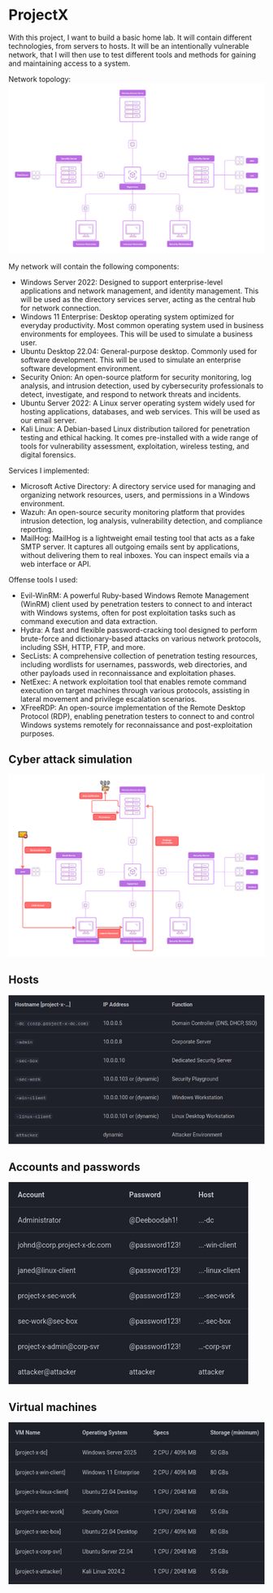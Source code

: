 # ProjectX
With this project, I want to build a basic home lab.
It will contain different technologies, from servers to hosts.
It will be an intentionally vulnerable network, that I will then use to test different tools and methods for gaining and maintaining access to a system.

Network topology:
![network topology](images/network_topology.png)

My network will contain the following components:
- Windows Server 2022: Designed to support enterprise-level applications and network management, and identity management. This will be used as the directory services server, acting as the central hub for network connection.
- Windows 11 Enterprise: Desktop operating system optimized for everyday productivity. Most common operating system used in business environments for employees. This will be used to simulate a business user.
- Ubuntu Desktop 22.04: General-purpose desktop. Commonly used for software development. This will be used to simulate an enterprise software development environment.
- Security Onion: An open-source platform for security monitoring, log analysis, and intrusion detection, used by cybersecurity professionals to detect, investigate, and respond to network threats and incidents.
- Ubuntu Server 2022: A Linux server operating system widely used for hosting applications, databases, and web services. This will be used as our email server.
- Kali Linux: A Debian-based Linux distribution tailored for penetration testing and ethical hacking. It comes pre-installed with a wide range of tools for vulnerability assessment, exploitation, wireless testing, and digital forensics.

Services I implemented:
- Microsoft Active Directory: A directory service used for managing and organizing network resources, users, and permissions in a Windows environment.
- Wazuh: An open-source security monitoring platform that provides intrusion detection, log analysis, vulnerability detection, and compliance reporting.
- MailHog: MailHog is a lightweight email testing tool that acts as a fake SMTP server. It captures all outgoing emails sent by applications, without delivering them to real inboxes. You can inspect emails via a web interface or API.

Offense tools I used:
- Evil-WinRM: A powerful Ruby-based Windows Remote Management (WinRM) client used by penetration testers to connect to and interact with Windows systems, often for post exploitation tasks such as command execution and data extraction.
- Hydra: A fast and flexible password-cracking tool designed to perform brute-force and dictionary-based attacks on various network protocols, including SSH, HTTP, FTP, and more.
- SecLists: A comprehensive collection of penetration testing resources, including wordlists for usernames, passwords, web directories, and other payloads used in reconnaissance and exploitation phases.
- NetExec: A network exploitation tool that enables remote command execution on target machines through various protocols, assisting in lateral movement and privilege escalation scenarios.
- XFreeRDP: An open-source implementation of the Remote Desktop Protocol (RDP), enabling penetration testers to connect to and control Windows systems remotely for reconnaissance and post-exploitation purposes.

## Cyber attack simulation

![cyber attack](images/attack.png)

## Hosts

![hosts](images/hosts.png)


## Accounts and passwords

![accounts and passwords](images/accounts.png)

## Virtual machines

![VMs](images/VMs.png)

